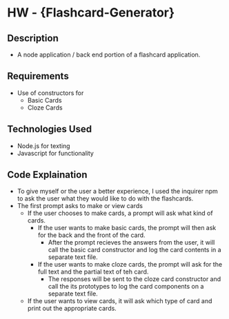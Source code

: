 # HW - {Flashcard-Generator}

## Description
- A node application / back end portion of a flashcard application.

## Requirements
- Use of constructors for
	- Basic Cards
	- Cloze Cards


## Technologies Used
- Node.js for texting
- Javascript for functionality

## Code Explaination
- To give myself or the user a better experience, I used the inquirer npm to ask the user what they would like to do with the flashcards.
- The first prompt asks to make or view cards
	- If the user chooses to make cards, a prompt will ask what kind of cards.
		- If the user wants to make basic cards, the prompt will then ask for the back and the front of the card.
			- After the prompt recieves the answers from the user, it will call the basic card constructor and log the card contents in a separate text file.
		- If the user wants to make cloze cards, the prompt will ask for the full text and the partial text of teh card.
			- The responses will be sent to the cloze card constructor and call the its prototypes to log the card components on a separate text file.
	- If the user wants to view cards, it will ask which type of card and print out the appropriate cards.			

